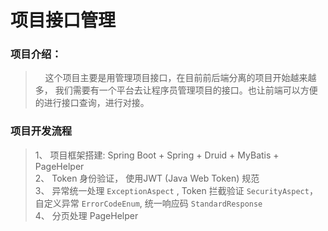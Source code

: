 # 项目接口管理

### 项目介绍：  
> &nbsp;&nbsp;&nbsp;&nbsp;这个项目主要是用管理项目接口，在目前前后端分离的项目开始越来越多，
我们需要有一个平台去让程序员管理项目的接口。也让前端可以方便的进行接口查询，进行对接。  

### 项目开发流程
> 1、 项目框架搭建: Spring Boot + Spring + Druid + MyBatis + PageHelper  
> 2、 Token 身份验证， 使用JWT (Java Web Token) 规范  
> 3、 异常统一处理 `ExceptionAspect` , Token 拦截验证 `SecurityAspect`， 自定义异常 `ErrorCodeEnum`, 统一响应码 `StandardResponse`  
> 4、 分页处理 PageHelper
 
